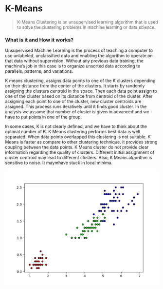 # K-Means

> K-Means Clustering is an unsupervised learning algorithm that is used to solve the clustering problems in machine learning or data science.

### What is it and How it works?

Unsupervised Machine Learning is the process of teaching a computer to use unlabeled, unclassified data and enabling the algorithm to operate on that data without supervision. Without any previous data training, the machine’s job in this case is to organize unsorted data according to parallels, patterns, and variations. 

K means clustering, assigns data points to one of the K clusters depending on their distance from the center of the clusters. It starts by randomly assigning the clusters centroid in the space. Then each data point assign to one of the cluster based on its distance from centroid of the cluster. After assigning each point to one of the cluster, new cluster centroids are assigned. This process runs iteratively until it finds good cluster. In the analysis we assume that number of cluster is given in advanced and we have to put points in one of the group.

In some cases, K is not clearly defined, and we have to think about the optimal number of K. K Means clustering performs best data is well separated. When data points overlapped this clustering is not suitable. K Means is faster as compare to other clustering technique. It provides strong coupling between the data points. K Means cluster do not provide clear information regarding the quality of clusters. Different initial assignment of cluster centroid may lead to different clusters. Also, K Means algorithm is sensitive to noise. It maymhave stuck in local minima.

![KMeans](./Thumbnail.png)